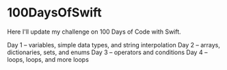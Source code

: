 # 100DaysOfSwift

Here I'll update my challenge on 100 Days of Code with Swift.

Day 1 – variables, simple data types, and string interpolation
Day 2 – arrays, dictionaries, sets, and enums
Day 3 – operators and conditions
Day 4 – loops, loops, and more loops
